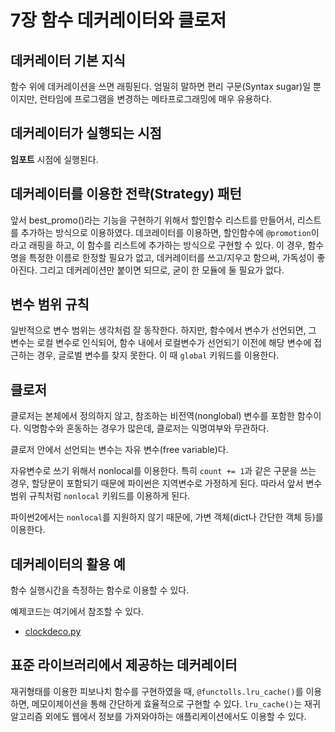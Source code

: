 # 7장 함수 데커레이터와 클로저

## 데커레이터 기본 지식

함수 위에 데커레이션을 쓰면 래핑된다. 엄밀히 말하면 편리 구문(Syntax sugar)일 뿐이지만, 런타임에 프로그램을 변경하는 메타프로그래밍에 매우 유용하다.

## 데커레이터가 실행되는 시점

**임포트** 시점에 실행된다.

## 데커레이터를 이용한 전략(Strategy) 패턴

앞서 best_promo()라는 기능을 구현하기 위해서 할인함수 리스트를 만들어서, 리스트를 추가하는 방식으로 이용하였다. 데코레이터를 이용하면, 할인함수에 ```@promotion```이라고 래핑을 하고, 이 함수를 리스트에 추가하는 방식으로 구현할 수 있다. 이 경우, 함수명을 특정한 이름로 한정할 필요가 없고, 데커레이터를 쓰고/지우고 함으써, 가독성이 좋아진다. 그리고 데커레이션만 붙이면 되므로, 굳이 한 모듈에 둘 필요가 없다.

## 변수 범위 규칙

일반적으로 변수 범위는 생각처럼 잘 동작한다. 하지만, 함수에서 변수가 선언되면, 그 변수는 로컬 변수로 인식되어, 함수 내에서 로컬변수가 선언되기 이전에 해당 변수에 접근하는 경우, 글로벌 변수를 찾지 못한다. 이 때 ```global``` 키워드를 이용한다.

## 클로저

클로저는 본체에서 정의하지 않고, 참조하는 비전역(nonglobal) 변수를 포함한 함수이다. 익명함수와 혼동하는 경우가 많은데, 클로저는 익명여부와 무관하다.

클로저 안에서 선언되는 변수는 자유 변수(free variable)다.

자유변수로 쓰기 위해서 nonlocal를 이용한다. 특히 ```count += 1```과 같은 구문을 쓰는 경우, 할당문이 포함되기 때문에 파이썬은 지역변수로 가정하게 된다. 따라서 앞서 변수 범위 규칙처럼 ```nonlocal``` 키워드를 이용하게 된다.

파이썬2에서는 ```nonlocal```를 지원하지 않기 때문에, 가변 객체(dict나 간단한 객체 등)를 이용한다.

## 데커레이터의 활용 예

함수 실행시간을 측정하는 함수로 이용할 수 있다.

예제코드는 여기에서 참조할 수 있다.

* [clockdeco.py](https://github.com/AllenDowney/fluent-python-notebooks/blob/master/07-closure-deco/clockdeco.py)

## 표준 라이브러리에서 제공하는 데커레이터

재귀형태를 이용한 피보나치 함수를 구현하였을 때, ```@functolls.lru_cache()```를 이용하면, 메모이제이션을 통해 간단하게 효율적으로 구현할 수 있다. ```lru_cache()```는 재귀 알고리즘 외에도 웹에서 정보를 가져와야하는 애플리케이션에서도 이용할 수 있다.
